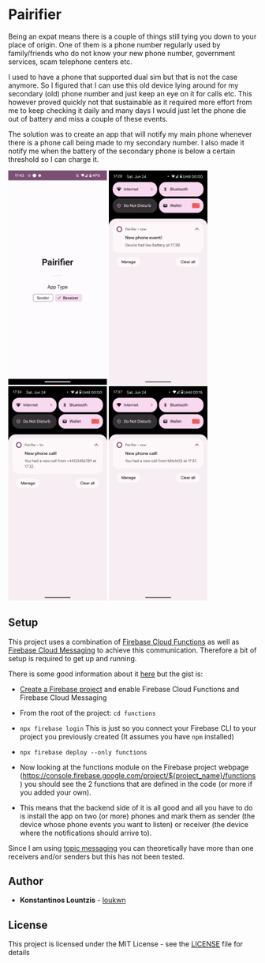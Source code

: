 # Pairifier

Being an expat means there is a couple of things still tying you down to your place of origin. One of them is a phone number regularly used by family/friends who do not know your new phone number, government services, scam telephone centers etc. 

I used to have a phone that supported dual sim but that is not the case anymore. So I figured that I can use this old device lying around for my secondary (old) phone number and just keep an eye on it for calls etc. This however proved quickly not that sustainable as it required more effort from me to keep checking it daily and many days I would just let the phone die out of battery and miss a couple of these events.

The solution was to create an app that will notify my main phone whenever there is a phone call being made to my secondary number. I also made it notify me when the battery of the secondary phone is below a certain threshold so I can charge it.
<p float="left">
  <img src="./screens/main.png" width="200" />
  <img src="./screens/event1.png" width="200" />
  <img src="./screens/phone1.png" width="200" />
  <img src="./screens/phone2.png" width="200" />
</p>

## Setup

This project uses a combination of [Firebase Cloud Functions](https://firebase.google.com/docs/functions) as well as [Firebase Cloud Messaging](https://firebase.google.com/docs/cloud-messaging) to achieve this communication. Therefore a bit of setup is required to get up and running.

There is some good information about it [here](https://firebase.google.com/docs/functions/get-started?gen=2nd) but the gist is:

- [Create a Firebase project](https://console.firebase.google.com/) and enable Firebase Cloud Functions and Firebase Cloud Messaging

- From the root of the project: `cd functions`

- `npx firebase login` This is just so you connect your Firebase CLI to your project you previously created (It assumes you have `npm` installed)

- `npx firebase deploy --only functions`

- Now looking at the functions module on the Firebase project webpage (https://console.firebase.google.com/project/${project_name}/functions) you should see the 2 functions that are defined in the code (or more if you added your own).

- This means that the backend side of it is all good and all you have to do is install the app on two (or more) phones and mark them as sender (the device whose phone events you want to listen) or receiver (the device where the notifications should arrive to). 

Since I am using [topic messaging](https://firebase.google.com/docs/cloud-messaging/android/topic-messaging) you can theoretically have more than one receivers and/or senders but this has not been tested.

## Author

* **Konstantinos Lountzis** - [loukwn](https://github.com/loukwn/)

## License

This project is licensed under the MIT License - see the [LICENSE](LICENSE) file for details
